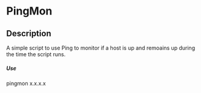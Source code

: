 # PingMon
## Description
A simple script to use Ping to monitor if a host is up and remoains up during the time the script runs.
 
##### Use
pingmon x.x.x.x


